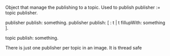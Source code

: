 Object that manage the publishing to a topic. Used to publish
publisher := topic publisher.

publisher publish:  something.
publisher publish: [ : t | t fillupWith: something ].

topic publish: something.

There is just one publisher per topic in an image. It is thread safe